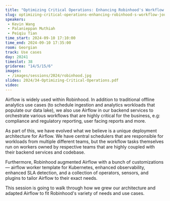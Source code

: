 ```yaml
---
title: "Optimizing Critical Operations: Enhancing Robinhood's Workflow Journey with Airflow"
slug: optimizing-critical-operations-enhancing-robinhood-s-workflow-journey-with-airflow
speakers:
 - Kevin Wang
 - Palanieppan Muthiah
 - Peiqiu Tian
time_start: 2024-09-10 17:10:00
time_end: 2024-09-10 17:35:00
room: Georgian
track: Use cases
day: 20241
timeslot: 38
gridarea: "14/5/15/6"
images: 
 - /images/sessions/2024/robinhood.jpg
slides: 2024/34-Optimizing-Critical-Operations.pdf
video: 
---
```


Airflow is widely used within Robinhood. In addition to traditional offline analytics use cases (to schedule ingestion and analytics workloads that populate our data lake), we also use Airflow in our backend services to orchestrate various workflows that are highly critical for the business, e.g: compliance and regulatory reporting, user facing reports and more.
 
As part of this, we have evolved what we believe is a unique deployment architecture for Airflow. We have central schedulers that are responsible for workloads from multiple different teams, but the workflow tasks themselves run on workers owned by respective teams that are highly coupled with their backend services and codebase. 
 
Furthermore, Robinhood augmented Airflow with a bunch of customizations — airflow worker template for Kubernetes, enhanced observability, enhanced SLA detection, and a collection of operators, sensors, and plugins to tailor Airflow to their exact needs.
 
This session is going to walk through how we grew our architecture and adapted Airflow to fit Robinhood's variety of needs and use cases.